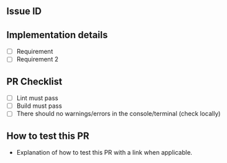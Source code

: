 ## Issue ID

## Implementation details
- [ ] Requirement
- [ ] Requirement 2

## PR Checklist      
- [ ] Lint must pass
- [ ] Build must pass
- [ ] There should no warnings/errors in the console/terminal (check locally)

## How to test this PR
- Explanation of how to test this PR with a link when applicable.

